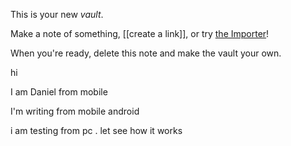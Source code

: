 This is your new *vault*.

Make a note of something, [[create a link]], or try [the Importer](https://help.obsidian.md/Plugins/Importer)!

When you're ready, delete this note and make the vault your own.

hi

I am Daniel from mobile 

I'm writing from mobile android 

i am testing from pc . let see how it works

